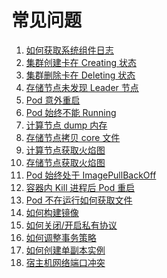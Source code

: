 常见问题
==========
1. [如何获取系统组件日志](./1-log.md)
2. [集群创建卡在 Creating 状态](./2-block-in-creating.md)
3. [集群删除卡在 Deleting 状态](./3-block-in-deleting.md)
4. [存储节点未发现 Leader 节点](./4-dn-no-leader.md)
5. [Pod 意外重启](./5-pod-restart-inccident.md)
6. [Pod 始终不能 Running](./6-pod-not-in-running-state.md)
7. [计算节点 dump 内存](./7-cn-memory-dump.md)
8. [存储节点拷贝 core 文件](./8-dn-core-file.md)
9. [计算节点获取火焰图](./9-cn-flame-graph.md)
10. [存储节点获取火焰图](./10-dn-flame-graph.md)
11. [Pod 始终处于 ImagePullBackOff](./11-block-in-imagepullbackoff.md)
12. [容器内 Kill 进程后 Pod 重启](./12-kill-process-in-pod.md)
13. [Pod 不在运行如何获取文件](./13-get-logs-from-a-terminated-pod.md)
14. [如何构建镜像](./14-docker-image-build.md)
15. [如何关闭/开启私有协议](./15-private-rpc-on-off.md)
16. [如何调整事务策略](./16-transaction-strategy.md)
17. [如何创建单副本实例](./17-one-replica-cluster.md)
18. [宿主机网络端口冲突](./18-host-network-port-conflict.md)